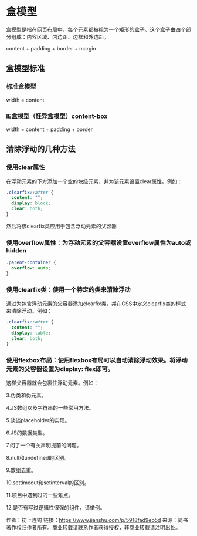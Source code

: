 # 盒模型

盒模型是指在网页布局中，每个元素都被视为一个矩形的盒子。这个盒子由四个部分组成：内容区域、内边距、边框和外边距。

content + padding + border + margin

## 盒模型标准

### 标准盒模型

width = content

### IE盒模型（怪异盒模型）content-box

width = content + padding + border

## 清除浮动的几种方法

### 使用clear属性

在浮动元素的下方添加一个空的块级元素，并为该元素设置clear属性。例如：

```css
.clearfix::after {
  content: "";
  display: block;
  clear: both;
}
```
然后将该clearfix类应用于包含浮动元素的父容器

### 使用overflow属性：为浮动元素的父容器设置overflow属性为auto或hidden

```css
.parent-container {
  overflow: auto;
}
```

### 使用clearfix类：使用一个特定的类来清除浮动

通过为包含浮动元素的父容器添加clearfix类，并在CSS中定义clearfix类的样式来清除浮动。例如：

```css
.clearfix::after {
  content: "";
  display: table;
  clear: both;
}
```

### 使用flexbox布局：使用flexbox布局可以自动清除浮动效果。将浮动元素的父容器设置为display: flex即可。


这样父容器就会包裹住浮动元素。例如：

3.伪类和伪元素。

4.JS数组以及字符串的一些常用方法。

5.谈谈placeholder的实现。

6.JS的数据类型。

7.问了一个有关声明提前的问题。

8.null和undefined的区别。

9.数组去重。

10.settimeout和setinterval的区别。

11.项目中遇到过的一些难点。

12.是否有写过逻辑性很强的组件，请举例。

作者：初上连钩
链接：https://www.jianshu.com/p/5918fad9eb5d
来源：简书
著作权归作者所有。商业转载请联系作者获得授权，非商业转载请注明出处。